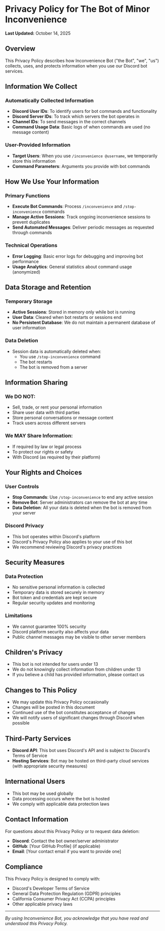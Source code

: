 # Privacy Policy for The Bot of Minor Inconvenience

**Last Updated:** October 14, 2025

## Overview
This Privacy Policy describes how Inconvenience Bot ("the Bot", "we", "us") collects, uses, and protects information when you use our Discord bot services.

## Information We Collect

### Automatically Collected Information
- **Discord User IDs**: To identify users for bot commands and functionality
- **Discord Server IDs**: To track which servers the bot operates in
- **Channel IDs**: To send messages in the correct channels
- **Command Usage Data**: Basic logs of when commands are used (no message content)

### User-Provided Information
- **Target Users**: When you use `/inconvenience @username`, we temporarily store this information
- **Command Parameters**: Arguments you provide with bot commands

## How We Use Your Information

### Primary Functions
- **Execute Bot Commands**: Process `/inconvenience` and `/stop-inconvenience` commands
- **Manage Active Sessions**: Track ongoing inconvenience sessions to prevent duplicates
- **Send Automated Messages**: Deliver periodic messages as requested through commands

### Technical Operations
- **Error Logging**: Basic error logs for debugging and improving bot performance
- **Usage Analytics**: General statistics about command usage (anonymized)

## Data Storage and Retention

### Temporary Storage
- **Active Sessions**: Stored in memory only while bot is running
- **User Data**: Cleared when bot restarts or sessions end
- **No Persistent Database**: We do not maintain a permanent database of user information

### Data Deletion
- Session data is automatically deleted when:
  - You use `/stop-inconvenience` command
  - The bot restarts
  - The bot is removed from a server

## Information Sharing

### We DO NOT:
- Sell, trade, or rent your personal information
- Share user data with third parties
- Store personal conversations or message content
- Track users across different servers

### We MAY Share Information:
- If required by law or legal process
- To protect our rights or safety
- With Discord (as required by their platform)

## Your Rights and Choices

### User Controls
- **Stop Commands**: Use `/stop-inconvenience` to end any active session
- **Remove Bot**: Server administrators can remove the bot at any time
- **Data Deletion**: All your data is deleted when the bot is removed from your server

### Discord Privacy
- This bot operates within Discord's platform
- Discord's Privacy Policy also applies to your use of this bot
- We recommend reviewing Discord's privacy practices

## Security Measures

### Data Protection
- No sensitive personal information is collected
- Temporary data is stored securely in memory
- Bot token and credentials are kept secure
- Regular security updates and monitoring

### Limitations
- We cannot guarantee 100% security
- Discord platform security also affects your data
- Public channel messages may be visible to other server members

## Children's Privacy
- This bot is not intended for users under 13
- We do not knowingly collect information from children under 13
- If you believe a child has provided information, please contact us

## Changes to This Policy
- We may update this Privacy Policy occasionally
- Changes will be posted in this document
- Continued use of the bot constitutes acceptance of changes
- We will notify users of significant changes through Discord when possible

## Third-Party Services
- **Discord API**: This bot uses Discord's API and is subject to Discord's Terms of Service
- **Hosting Services**: Bot may be hosted on third-party cloud services (with appropriate security measures)

## International Users
- This bot may be used globally
- Data processing occurs where the bot is hosted
- We comply with applicable data protection laws

## Contact Information
For questions about this Privacy Policy or to request data deletion:
- **Discord**: Contact the bot owner/server administrator
- **GitHub**: [Your GitHub Profile] (if applicable)
- **Email**: [Your contact email if you want to provide one]

## Compliance
This Privacy Policy is designed to comply with:
- Discord's Developer Terms of Service
- General Data Protection Regulation (GDPR) principles
- California Consumer Privacy Act (CCPA) principles
- Other applicable privacy laws

---

*By using Inconvenience Bot, you acknowledge that you have read and understood this Privacy Policy.*